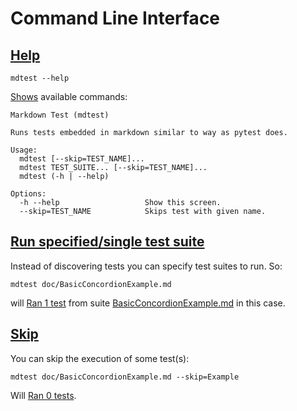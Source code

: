 # Command Line Interface

## [Help](- "cli")

    mdtest --help

[Shows](- "run_shell(#code1)==#code2") available commands:

    Markdown Test (mdtest)

    Runs tests embedded in markdown similar to way as pytest does.

    Usage:
      mdtest [--skip=TEST_NAME]...
      mdtest TEST_SUITE... [--skip=TEST_NAME]...
      mdtest (-h | --help)

    Options:
      -h --help                   Show this screen.
      --skip=TEST_NAME            Skips test with given name.

## [Run specified/single test suite](- "cli")

Instead of discovering tests you can specify test suites to run. So:

    mdtest doc/BasicConcordionExample.md

will [Ran 1 test](- "c:assert-contain=run_shell(#code1)") from suite [BasicConcordionExample.md](BasicConcordionExample.md) in this case.

## [Skip](- "cli")

You can skip the execution of some test(s):

    mdtest doc/BasicConcordionExample.md --skip=Example

Will [Ran 0 tests](- "c:assert-contain=run_shell(#code1)").
